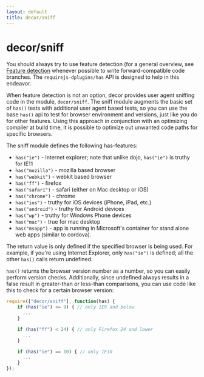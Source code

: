 ```yaml
---
layout: default
title: decor/sniff
---
```


# decor/sniff

You should always try to use feature detection (for a general overview, see
[Feature detection](http://en.wikipedia.org/wiki/Feature_detection_(web_development))
whenever possible to write forward-compatible code branches.
The `requirejs-dplugins/has` API is designed to help in this endeavor.

When feature detection is not an option, decor provides user agent sniffing code in the module, `decor/sniff`.
The sniff module augments the basic set of `has()` tests with additional user agent based tests,
so you can use the base `has()` api to test for browser environment and versions, just like you do for other features.
Using this approach in conjunction with an optimizing compiler at build time, it is possible to optimize out unwanted
code paths for specific browsers.

The sniff module defines the following has-features:

* `has("ie")` - internet explorer; note that unlike dojo, `has("ie")` is truthy for IE11
* `has("mozilla")` - mozilla based browser
* `has("webkit")` - webkit based browser
* `has("ff")` - firefox
* `has("safari")` - safari (either on Mac desktop or iOS)
* `has("chrome")` - chrome
* `has("ios")` - truthy for iOS devices (iPhone, iPad, etc.)
* `has("android")` - truthy for Android devices
* `has("wp")` - truthy for Windows Phone devices
* `has("mac")` - true for mac desktop
* `has("msapp")` - app is running in Microsoft's container for stand alone web apps (similar to cordova).


The return value is only defined if the specified browser is being used.
For example, if you're using Internet Explorer, only `has("ie")` is defined;
all the other `has()` calls return undefined.

`has()` returns the browser version number as a number, so you can easily perform version checks.
Additionally, since undefined always results in a false result in greater-than or less-than comparisons,
you can use code like this to check for a certain browser version:


```js
require(["decor/sniff"], function(has) {
	if (has("ie") <= 9) { // only IE9 and below
	  ...
	}

	if (has("ff") < 24) { // only Firefox 24 and lower
	  ...
	}

	if (has("ie") == 10) { // only IE10
	  ...
	}
});
```
